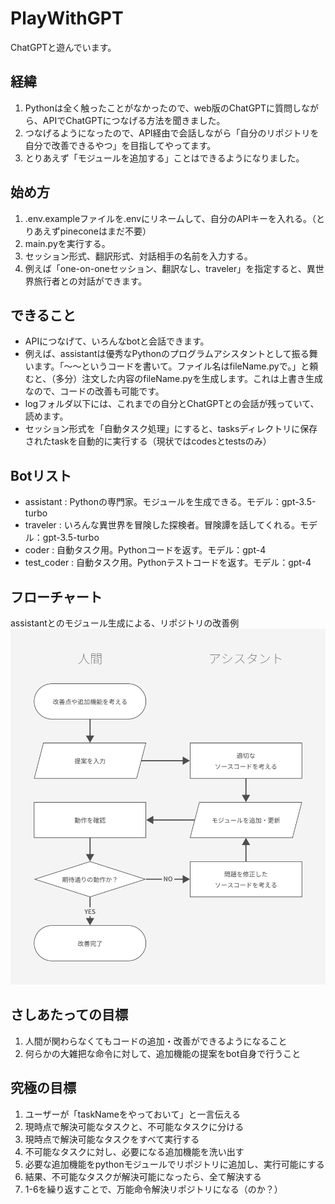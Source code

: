 # PlayWithGPT
ChatGPTと遊んでいます。

## 経緯
1. Pythonは全く触ったことがなかったので、web版のChatGPTに質問しながら、APIでChatGPTにつなげる方法を聞きました。
2. つなげるようになったので、API経由で会話しながら「自分のリポジトリを自分で改善できるやつ」を目指してやってます。
3. とりあえず「モジュールを追加する」ことはできるようになりました。

## 始め方
1. .env.exampleファイルを.envにリネームして、自分のAPIキーを入れる。（とりあえずpineconeはまだ不要）
2. main.pyを実行する。
3. セッション形式、翻訳形式、対話相手の名前を入力する。
4. 例えば「one-on-oneセッション、翻訳なし、traveler」を指定すると、異世界旅行者との対話ができます。

## できること
- APIにつなげて、いろんなbotと会話できます。
- 例えば、assistantは優秀なPythonのプログラムアシスタントとして振る舞います。「～～というコードを書いて。ファイル名はfileName.pyで。」と頼むと、（多分）注文した内容のfileName.pyを生成します。これは上書き生成なので、コードの改善も可能です。
- logフォルダ以下には、これまでの自分とChatGPTとの会話が残っていて、読めます。
- セッション形式を「自動タスク処理」にすると、tasksディレクトリに保存されたtaskを自動的に実行する（現状ではcodesとtestsのみ）

## Botリスト
- assistant : Pythonの専門家。モジュールを生成できる。モデル：gpt-3.5-turbo
- traveler : いろんな異世界を冒険した探検者。冒険譚を話してくれる。モデル：gpt-3.5-turbo
- coder : 自動タスク用。Pythonコードを返す。モデル：gpt-4
- test_coder : 自動タスク用。Pythonテストコードを返す。モデル：gpt-4

## フローチャート
assistantとのモジュール生成による、リポジトリの改善例
![フローチャート図](./assets/chart.svg)  

## さしあたっての目標
1. 人間が関わらなくてもコードの追加・改善ができるようになること
2. 何らかの大雑把な命令に対して、追加機能の提案をbot自身で行うこと

## 究極の目標
1. ユーザーが「taskNameをやっておいて」と一言伝える
2. 現時点で解決可能なタスクと、不可能なタスクに分ける
3. 現時点で解決可能なタスクをすべて実行する
4. 不可能なタスクに対し、必要になる追加機能を洗い出す
5. 必要な追加機能をpythonモジュールでリポジトリに追加し、実行可能にする
6. 結果、不可能なタスクが解決可能になったら、全て解決する
7. 1-6を繰り返すことで、万能命令解決リポジトリになる（のか？）